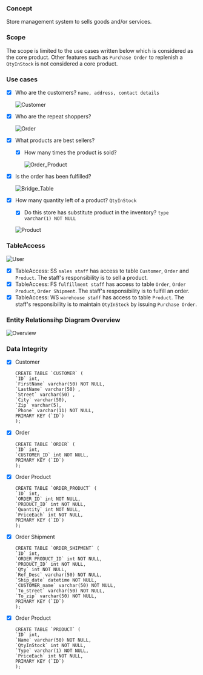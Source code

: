 ### Concept

Store management system to sells goods and/or services.

### Scope

The scope is limited to the use cases written below which is considered as the core product. Other features such as `Purchase Order` to replenish a `QtyInStock` is not considered a core product.

### Use cases

- [x] Who are the customers? `name, address, contact details`

  ![Customer](https://app.lucidchart.com/publicSegments/view/5deaee2c-e765-483c-ab18-b8a274ec4d92/image.png)

- [x] Who are the repeat shoppers?

  ![Order](https://app.lucidchart.com/publicSegments/view/b79c2cbd-378d-44f4-a317-4a428c9afe3b/image.png)

- [x] What products are best sellers?
  - [x] How many times the product is sold?

    ![Order_Product](https://app.lucidchart.com/publicSegments/view/6b6108f4-0ff7-451f-98bb-6f000a2bff86/image.png)

- [x] Is the order has been fulfilled?

  ![Bridge_Table](https://app.lucidchart.com/publicSegments/view/d74440c3-043a-4893-9e8f-24e7db900579/image.png)

- [x] How many quantity left of a product? `QtyInStock`
  - [x] Do this store has substitute product in the inventory? `type varchar(1) NOT NULL`

  ![Product](https://app.lucidchart.com/publicSegments/view/a6e7c26c-a61b-4d38-9be0-5ff38b8e048f/image.png)

### TableAccess

  ![User](https://app.lucidchart.com/publicSegments/view/3255a5be-20dc-4b6e-bd56-2f199706c53a/image.png)

- [x] TableAccess: SS `sales staff` has access to table `Customer`, `Order` and `Product`. The staff's responsibility is to sell a product.
- [x] TableAccess: FS `fulfillment staff` has access to table `Order`, `Order Product`, `Order Shipment`. The staff's responsibility is to fulfill an order.
- [x] TableAccess: WS `warehouse staff` has access to table `Product`. The staff's responsibility is to maintain `QtyInStock` by issuing `Purchase Order`.

### Entity Relationsihp Diagram Overview

![Overview](https://app.lucidchart.com/publicSegments/view/0ccb65dd-aa75-430a-8120-720950fde47f/image.png)

### Data Integrity

- [x] Customer

  ```
  CREATE TABLE `CUSTOMER` (
  `ID` int,
  `FirstName` varchar(50) NOT NULL,
  `LastName` varchar(50) ,
  `Street` varchar(50) ,
  `City` varchar(50),
  `Zip` varchar(5),
  `Phone` varchar(11) NOT NULL,
  PRIMARY KEY (`ID`)
  );
  ```

- [x] Order

  ```
  CREATE TABLE `ORDER` (
  `ID` int,
  `CUSTOMER_ID` int NOT NULL,
  PRIMARY KEY (`ID`)
  );
  ```

- [x] Order Product

  ```
  CREATE TABLE `ORDER_PRODUCT` (
  `ID` int,
  `ORDER_ID` int NOT NULL,
  `PRODUCT_ID` int NOT NULL,
  `Quantity` int NOT NULL,
  `PriceEach` int NOT NULL,
  PRIMARY KEY (`ID`)
  );
  ```

- [x] Order Shipment

  ```
  CREATE TABLE `ORDER_SHIPMENT` (
  `ID` int,
  `ORDER_PRODUCT_ID` int NOT NULL,
  `PRODUCT_ID` int NOT NULL,
  `Qty` int NOT NULL,
  `Ref_Desc` varchar(50) NOT NULL,
  `Ship_date` datetime NOT NULL,
  `CUSTOMER_name` varchar(50) NOT NULL,
  `To_street` varchar(50) NOT NULL,
  `To_zip` varchar(50) NOT NULL,
  PRIMARY KEY (`ID`)
  );
  ```

- [x] Order Product
  ```
  CREATE TABLE `PRODUCT` (
  `ID` int,
  `Name` varchar(50) NOT NULL,
  `QtyInStock` int NOT NULL,
  `Type` varchar(1) NOT NULL,
  `PriceEach` int NOT NULL,
  PRIMARY KEY (`ID`)
  );
  ```
